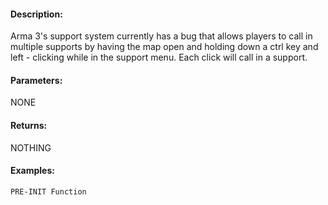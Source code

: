 #### Description:
Arma 3's support system currently has a bug that allows players to call in multiple supports by having the map open and holding down a ctrl key and left - clicking while in the support menu. Each click will call in a support.

#### Parameters:
NONE

#### Returns:
NOTHING

#### Examples:
```sqf
PRE-INIT Function
```

